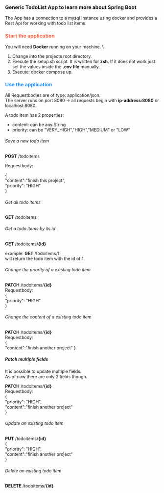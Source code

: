 ### Generic TodoList App to learn more about Spring Boot

The App has a connection to a mysql Instance using docker and 
provides a Rest Api for working with todo list items.

### <span style="color:#FF6347">Start the application</span>
You will need **Docker** running on your machine. \
1. Change into the projects root directory.
2. Execute the setup.sh script. It is written for **zsh**. 
   If it does not work just set the values inside the **.env file** manually.
2. Execute: docker compose up. 

### <span style="color:#1E90FF">Use the application</span>

All Requestbodies are of type: application/json.\
The server runs on port 8080 -> all requests begin with **ip-address:8080** or localhost:8080.

A todo Item has 2 properties:
- content: can be any String
- priority: can be "VERY_HIGH","HIGH","MEDIUM" or "LOW"

###### Save a new todo item
**POST** /todoitems

Requestbody:

{\
"content":"finish this project",\
"priority": "HIGH"\
}

###### Get all todo items
**GET** /todoitems

###### Get a todo items by its id
**GET** /todoitems/**{id}**

example:
**GET** /todoitems/**1**\
will return the todo item with the id of 1.

###### Change the priority of a existing todo item
**PATCH** /todoitems/**{id}**\
Requestbody:\
{\
"priority": "HIGH"\
}

###### Change the content of a existing todo item
**PATCH** /todoitems/**{id}**\
Requestbody:\
{\
"content":"finish another project"
}

##### Patch multiple fields
It is possible to update multiple fields.\
As of now there are only 2 fields though.

**PATCH** /todoitems/**{id}**\
Requestbody:\
{\
"priority": "HIGH",\
"content":"finish another project"\
}

###### Update an existing todo item
**PUT** /todoitems/**{id}**\
{\
"priority": "HIGH",\
"content":"finish another project"\
}

###### Delete an existing todo item
**DELETE** /todoitems/**{id}**